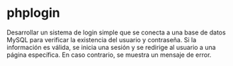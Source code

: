 # phplogin
Desarrollar un sistema de login simple que se conecta a una base de datos MySQL para verificar la existencia del usuario y contraseña. Si la información es válida, se inicia una sesión y se redirige al usuario a una página específica. En caso contrario, se muestra un mensaje de error.
